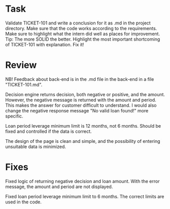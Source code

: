 # Task

Validate TICKET-101 and write a conclusion for it as .md in the project directory. Make sure
that the code works according to the requirements. Make sure to highlight what the intern
did well as places for improvement. Tip: The more SOLID the better.
Highlight the most important shortcoming of TICKET-101 with explanation. Fix it!

# Review

NB! Feedback about back-end is in the .md file in the back-end in a file "TICKET-101.md".

Decision engine returns decision, both negative or positive, and the amount. However, the negative message is returned
with the amount and period. This makes the answer for customer difficult to understand. I would also change the negative
response message "No valid loan found!" more specific.

Loan period leverage minimum limit is 12 months, not 6 months. Should be fixed and controlled if the data is correct.

The design of the page is clean and simple, and the possibility of entering unsuitable data is minimized.

# Fixes

Fixed logic of returning negative decision and loan amount. With the error message, the amount and period are not displayed.

Fixed loan period leverage minimum limit to 6 months. The correct limits are used in the code.